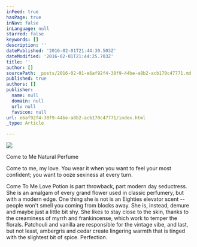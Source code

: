 ```yaml
---
inFeed: true
hasPage: true
inNav: false
inLanguage: null
starred: false
keywords: []
description: ''
datePublished: '2016-02-01T21:44:30.503Z'
dateModified: '2016-02-01T21:44:25.703Z'
title: ''
author: []
sourcePath: _posts/2016-02-01-e6af92f4-38f9-44be-a8b2-acb170c47771.md
published: true
authors: []
publisher:
  name: null
  domain: null
  url: null
  favicon: null
url: e6af92f4-38f9-44be-a8b2-acb170c47771/index.html
_type: Article

---
```

![](https://the-grid-user-content.s3-us-west-2.amazonaws.com/098d5893-ee33-4be0-bc75-3e6f05efc442.jpg)

Come to Me Natural Perfume

Come to me, my love. You wear it when you want to feel your most confident; you want to ooze sexiness at every turn.
  
Come To Me Love Potion is part throwback, part modern day seductress. 
She is an amalgam of every grand flower used in classic perfumery, but 
with a modern edge. One thing she is not is an Eighties elevator scent --
people won't smell you coming from blocks away. She is, instead, demure
and maybe just a little bit shy. She likes to stay close to the skin, 
thanks to the creaminess of myrrh and frankincense, which work to temper
the florals. Patchouli and vanilla are responsible for the vintage 
vibe, and last, but not least, ambergris and cedar create lingering 
warmth that is tinged with the slightest bit of spice. Perfection.